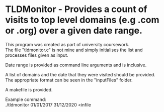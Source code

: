 # TLDMonitor - Provides a count of visits to top level domains (e.g .com or .org) over a given date range.
This program was created as part of university coursework.  
The file "tldmonitor.c" is not mine and simply initialises the list and processes files given as input.  

Date range is provided as command line arguments and is inclusive.  
  
A list of domains and the date that they were visited should be provided.  
The appropriate format can be seen in the "inputFiles" folder.  

A makefile is provided.  

Example command:  
./tldmonitor 01/01/2017 31/12/2020 <infile
